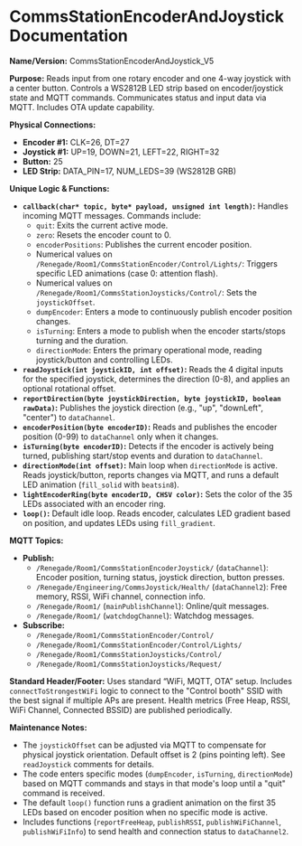 # CommsStationEncoderAndJoystick Documentation

**Name/Version:** CommsStationEncoderAndJoystick_V5

**Purpose:** Reads input from one rotary encoder and one 4-way joystick with a center button. Controls a WS2812B LED strip based on encoder/joystick state and MQTT commands. Communicates status and input data via MQTT. Includes OTA update capability.

**Physical Connections:**

*   **Encoder #1:** CLK=26, DT=27
*   **Joystick #1:** UP=19, DOWN=21, LEFT=22, RIGHT=32
*   **Button:** 25
*   **LED Strip:** DATA_PIN=17, NUM_LEDS=39 (WS2812B GRB)

**Unique Logic & Functions:**

*   **`callback(char* topic, byte* payload, unsigned int length)`:** Handles incoming MQTT messages. Commands include:
    *   `quit`: Exits the current active mode.
    *   `zero`: Resets the encoder count to 0.
    *   `encoderPositions`: Publishes the current encoder position.
    *   Numerical values on `/Renegade/Room1/CommsStationEncoder/Control/Lights/`: Triggers specific LED animations (case 0: attention flash).
    *   Numerical values on `/Renegade/Room1/CommsStationJoysticks/Control/`: Sets the `joystickOffset`.
    *   `dumpEncoder`: Enters a mode to continuously publish encoder position changes.
    *   `isTurning`: Enters a mode to publish when the encoder starts/stops turning and the duration.
    *   `directionMode`: Enters the primary operational mode, reading joystick/button and controlling LEDs.
*   **`readJoystick(int joystickID, int offset)`:** Reads the 4 digital inputs for the specified joystick, determines the direction (0-8), and applies an optional rotational offset.
*   **`reportDirection(byte joystickDirection, byte joystickID, boolean rawData)`:** Publishes the joystick direction (e.g., "up", "downLeft", "center") to `dataChannel`.
*   **`encoderPosition(byte encoderID)`:** Reads and publishes the encoder position (0-99) to `dataChannel` only when it changes.
*   **`isTurning(byte encoderID)`:** Detects if the encoder is actively being turned, publishing start/stop events and duration to `dataChannel`.
*   **`directionMode(int offset)`:** Main loop when `directionMode` is active. Reads joystick/button, reports changes via MQTT, and runs a default LED animation (`fill_solid` with `beatsin8`).
*   **`lightEncoderRing(byte encoderID, CHSV color)`:** Sets the color of the 35 LEDs associated with an encoder ring.
*   **`loop()`:** Default idle loop. Reads encoder, calculates LED gradient based on position, and updates LEDs using `fill_gradient`.

**MQTT Topics:**

*   **Publish:**
    *   `/Renegade/Room1/CommsStationEncoderJoystick/` (`dataChannel`): Encoder position, turning status, joystick direction, button presses.
    *   `/Renegade/Engineering/CommsJoystick/Health/` (`dataChannel2`): Free memory, RSSI, WiFi channel, connection info.
    *   `/Renegade/Room1/` (`mainPublishChannel`): Online/quit messages.
    *   `/Renegade/Room1/` (`watchdogChannel`): Watchdog messages.
*   **Subscribe:**
    *   `/Renegade/Room1/CommsStationEncoder/Control/`
    *   `/Renegade/Room1/CommsStationEncoder/Control/Lights/`
    *   `/Renegade/Room1/CommsStationJoysticks/Control/`
    *   `/Renegade/Room1/CommsStationJoysticks/Request/`

**Standard Header/Footer:** Uses standard “WiFi, MQTT, OTA” setup. Includes `connectToStrongestWiFi` logic to connect to the "Control booth" SSID with the best signal if multiple APs are present. Health metrics (Free Heap, RSSI, WiFi Channel, Connected BSSID) are published periodically.

**Maintenance Notes:**

*   The `joystickOffset` can be adjusted via MQTT to compensate for physical joystick orientation. Default offset is 2 (pins pointing left). See `readJoystick` comments for details.
*   The code enters specific modes (`dumpEncoder`, `isTurning`, `directionMode`) based on MQTT commands and stays in that mode's loop until a "quit" command is received.
*   The default `loop()` function runs a gradient animation on the first 35 LEDs based on encoder position when no specific mode is active.
*   Includes functions (`reportFreeHeap`, `publishRSSI`, `publishWiFiChannel`, `publishWiFiInfo`) to send health and connection status to `dataChannel2`.